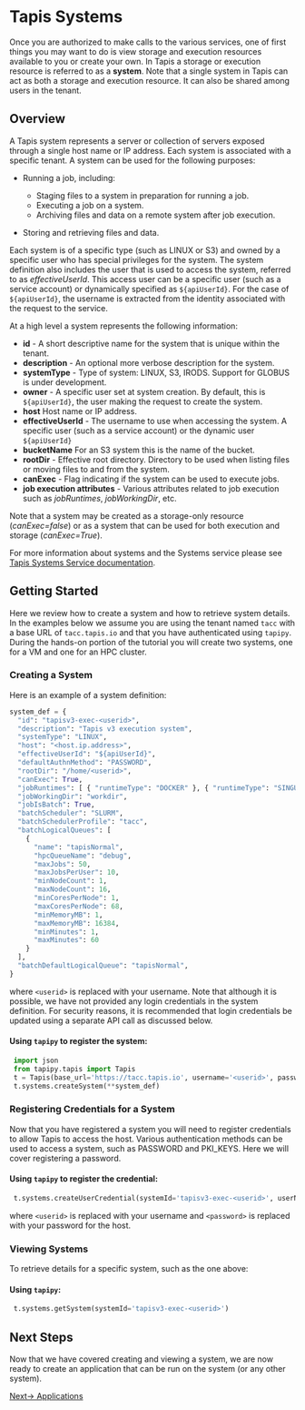 # Tapis Systems

Once you are authorized to make calls to the various services, one of first things you may want to do is view storage
and execution resources available to you or create your own. In Tapis a storage or execution resource is referred
to as a **system**. Note that a single system in Tapis can act as both a storage and execution resource. It can also be
shared among users in the tenant.

## Overview
A Tapis system represents a server or collection of servers exposed through a single host name or IP address.
Each system is associated with a specific tenant. A system can be used for the following purposes:

* Running a job, including:

  * Staging files to a system in preparation for running a job.
  * Executing a job on a system.
  * Archiving files and data on a remote system after job execution.

* Storing and retrieving files and data.

Each system is of a specific type (such as LINUX or S3) and owned by a specific user who has special privileges for
the system. The system definition also includes the user that is used to access the system, referred to as
*effectiveUserId*. This access user can be a specific user (such as a service account) or dynamically specified as
``${apiUserId}``. For the case of ``${apiUserId}``, the username is extracted from the identity associated with the
request to the service.

At a high level a system represents the following information:

* **id** - A short descriptive name for the system that is unique within the tenant.
* **description** - An optional more verbose description for the system.
* **systemType** - Type of system: LINUX, S3, IRODS. Support for GLOBUS is under development.
* **owner** - A specific user set at system creation. By default, this is ``${apiUserId}``, the user making the request to
              create the system.
* **host** Host name or IP address.
* **effectiveUserId** - The username to use when accessing the system. A specific user (such as a service account) or the dynamic user ``${apiUserId}``
* **bucketName** For an S3 system this is the name of the bucket.
* **rootDir** - Effective root directory. Directory to be used when listing files or moving files to and from the system.
* **canExec** - Flag indicating if the system can be used to execute jobs.
* **job execution attributes** - Various attributes related to job execution such as *jobRuntimes*, *jobWorkingDir*, etc.

Note that a system may be created as a storage-only resource (*canExec=false*) or as a system that can be used for both
execution and storage (*canExec=True*).

For more information about systems and the Systems service please see [Tapis Systems Service documentation](https://tapis.readthedocs.io/en/latest/technical/systems.html).

## Getting Started

Here we review how to create a system and how to retrieve system details. In the examples below we assume you are using
the tenant named ``tacc`` with a base URL of ``tacc.tapis.io`` and that you have authenticated using ``tapipy``.
During the hands-on portion of the tutorial you will create two systems, one for a VM and one for an HPC cluster.

### Creating a System

Here is an example of a system definition:
``` python
system_def = {
  "id": "tapisv3-exec-<userid>",
  "description": "Tapis v3 execution system",
  "systemType": "LINUX",
  "host": "<host.ip.address>",
  "effectiveUserId": "${apiUserId}",
  "defaultAuthnMethod": "PASSWORD",
  "rootDir": "/home/<userid>",
  "canExec": True,
  "jobRuntimes": [ { "runtimeType": "DOCKER" }, { "runtimeType": "SINGULARITY" } ],
  "jobWorkingDir": "workdir",
  "jobIsBatch": True,
  "batchScheduler": "SLURM",
  "batchSchedulerProfile": "tacc",
  "batchLogicalQueues": [
    {
      "name": "tapisNormal",
      "hpcQueueName": "debug",
      "maxJobs": 50,
      "maxJobsPerUser": 10,
      "minNodeCount": 1,
      "maxNodeCount": 16,
      "minCoresPerNode": 1,
      "maxCoresPerNode": 68,
      "minMemoryMB": 1,
      "maxMemoryMB": 16384,
      "minMinutes": 1,
      "maxMinutes": 60
    }
  ],
  "batchDefaultLogicalQueue": "tapisNormal",
}
```
where ``<userid>`` is replaced with your username. Note that although it is possible, we have not provided any login
credentials in the system definition. For security reasons, it is recommended that login credentials be updated
using a separate API call as discussed below.

#### Using ``tapipy`` to register the system:
``` python
 import json
 from tapipy.tapis import Tapis
 t = Tapis(base_url='https://tacc.tapis.io', username='<userid>', password='************')
 t.systems.createSystem(**system_def)
```

### Registering Credentials for a System
Now that you have registered a system you will need to register credentials to allow Tapis to access the host.
Various authentication methods can be used to access a system, such as PASSWORD and PKI_KEYS. Here we will cover
registering a password.

#### Using ``tapipy`` to register the credential:
``` python
 t.systems.createUserCredential(systemId='tapisv3-exec-<userid>', userName='<userid>', password='<password>'))
```
where ``<userid>`` is replaced with your username and ``<password>`` is replaced with your password for the host.


### Viewing Systems

To retrieve details for a specific system, such as the one above:

#### Using ``tapipy``:
``` python
 t.systems.getSystem(systemId='tapisv3-exec-<userid>')
```

## Next Steps
Now that we have covered creating and viewing a system, we are now ready to create an application that can be run on
the system (or any other system).

 [Next-> Applications](../block4/apps.md)
